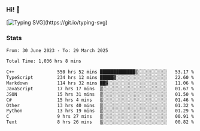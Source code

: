 ### Hi!  👋

[![Typing SVG](https://readme-typing-svg.herokuapp.com?font=Fira+Code&pause=1000&width=435&lines=Hello!+I'm+Texiwustion.)](https://git.io/typing-svg)

### Stats

<!--START_SECTION:waka-->

```txt
From: 30 June 2023 - To: 29 March 2025

Total Time: 1,036 hrs 8 mins

C++                550 hrs 52 mins █████████████▒░░░░░░░░░░░   53.17 %
TypeScript         234 hrs 12 mins █████▓░░░░░░░░░░░░░░░░░░░   22.60 %
Markdown           114 hrs 32 mins ██▓░░░░░░░░░░░░░░░░░░░░░░   11.06 %
JavaScript         17 hrs 17 mins  ▒░░░░░░░░░░░░░░░░░░░░░░░░   01.67 %
JSON               15 hrs 31 mins  ▒░░░░░░░░░░░░░░░░░░░░░░░░   01.50 %
C#                 15 hrs 4 mins   ▒░░░░░░░░░░░░░░░░░░░░░░░░   01.46 %
Other              13 hrs 40 mins  ▒░░░░░░░░░░░░░░░░░░░░░░░░   01.32 %
Python             13 hrs 19 mins  ▒░░░░░░░░░░░░░░░░░░░░░░░░   01.29 %
C                  9 hrs 27 mins   ▒░░░░░░░░░░░░░░░░░░░░░░░░   00.91 %
Text               8 hrs 26 mins   ▒░░░░░░░░░░░░░░░░░░░░░░░░   00.82 %
```

<!--END_SECTION:waka-->
